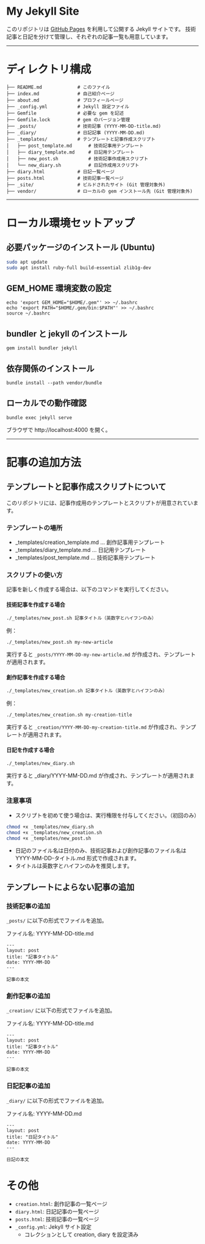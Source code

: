 # My Jekyll Site

このリポジトリは [GitHub Pages](https://kkryama.github.io/) を利用して公開する Jekyll サイトです。
技術記事と日記を分けて管理し、それぞれの記事一覧も用意しています。

---

# ディレクトリ構成

```
├── README.md             # このファイル
├── index.md              # 自己紹介ページ
├── about.md              # プロフィールページ
├── _config.yml           # Jekyll 設定ファイル
├── Gemfile               # 必要な gem を記述
├── Gemfile.lock          # gem のバージョン管理
├── _posts/               # 技術記事 (YYYY-MM-DD-title.md)
├── _diary/               # 日記記事 (YYYY-MM-DD.md)
├── _templates/           # テンプレートと記事作成スクリプト
│   ├── post_template.md      # 技術記事用テンプレート
│   ├── diary_template.md     # 日記用テンプレート
│   ├── new_post.sh           # 技術記事作成用スクリプト
│   └── new_diary.sh          # 日記作成用スクリプト
├── diary.html            # 日記一覧ページ
├── posts.html            # 技術記事一覧ページ
├── _site/                # ビルドされたサイト (Git 管理対象外)
├── vendor/               # ローカルの gem インストール先 (Git 管理対象外)
```


---

# ローカル環境セットアップ

## 必要パッケージのインストール (Ubuntu)

```bash
sudo apt update
sudo apt install ruby-full build-essential zlib1g-dev
```

## GEM_HOME 環境変数の設定

```
echo 'export GEM_HOME="$HOME/.gem"' >> ~/.bashrc
echo 'export PATH="$HOME/.gem/bin:$PATH"' >> ~/.bashrc
source ~/.bashrc
```

## bundler と jekyll のインストール

```
gem install bundler jekyll
```

## 依存関係のインストール

```
bundle install --path vendor/bundle
```

## ローカルでの動作確認

```
bundle exec jekyll serve
```

ブラウザで http://localhost:4000 を開く。

---

# 記事の追加方法

## テンプレートと記事作成スクリプトについて

このリポジトリには、記事作成用のテンプレートとスクリプトが用意されています。

### テンプレートの場所

- _templates/creation_template.md … 創作記事用テンプレート
- _templates/diary_template.md … 日記用テンプレート
- _templates/post_template.md … 技術記事用テンプレート


### スクリプトの使い方

記事を新しく作成する場合は、以下のコマンドを実行してください。

#### 技術記事を作成する場合

```bash
./_templates/new_post.sh 記事タイトル（英数字とハイフンのみ）
```

例：

```bash
./_templates/new_post.sh my-new-article
```

実行すると `_posts/YYYY-MM-DD-my-new-article.md` が作成され、テンプレートが適用されます。

#### 創作記事を作成する場合

```bash
./_templates/new_creation.sh 記事タイトル（英数字とハイフンのみ）
```

例：

```bash
./_templates/new_creation.sh my-creation-title
```

実行すると `_creation/YYYY-MM-DD-my-creation-title.md` が作成され、テンプレートが適用されます。

#### 日記を作成する場合

```bash
./_templates/new_diary.sh
```

実行すると _diary/YYYY-MM-DD.md が作成され、テンプレートが適用されます。

### 注意事項

- スクリプトを初めて使う場合は、実行権限を付与してください。（初回のみ）

```bash
chmod +x _templates/new_diary.sh
chmod +x _templates/new_creation.sh
chmod +x _templates/new_post.sh
```

- 日記のファイル名は日付のみ、技術記事および創作記事のファイル名は YYYY-MM-DD-タイトル.md 形式で作成されます。
- タイトルは英数字とハイフンのみを推奨します。

## テンプレートによらない記事の追加

### 技術記事の追加
`_posts/` に以下の形式でファイルを追加。

ファイル名: YYYY-MM-DD-title.md

```
---
layout: post
title: "記事タイトル"
date: YYYY-MM-DD
---

記事の本文
```

### 創作記事の追加
`_creation/` に以下の形式でファイルを追加。

ファイル名: YYYY-MM-DD-title.md

```
---
layout: post
title: "記事タイトル"
date: YYYY-MM-DD
---

記事の本文
```

### 日記記事の追加
`_diary/` に以下の形式でファイルを追加。

ファイル名: YYYY-MM-DD.md

```
---
layout: post
title: "日記タイトル"
date: YYYY-MM-DD
---

日記の本文
```



# その他

- `creation.html`: 創作記事の一覧ページ
- `diary.html`: 日記記事の一覧ページ
- `posts.html`: 技術記事の一覧ページ
- `_config.yml`: Jekyll サイト設定
    - コレクションとして creation, diary を設定済み
